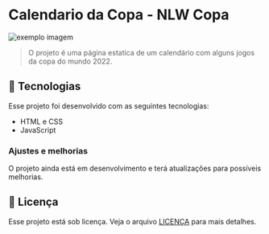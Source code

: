 # Calendario da Copa - NLW Copa

<img src="exemplo-image.png" alt="exemplo imagem">

> O projeto é uma página estatica de um calendário com alguns jogos da copa do mundo 2022.

## 🚀 Tecnologias

Esse projeto foi desenvolvido com as seguintes tecnologias:

- HTML e CSS
- JavaScript

### Ajustes e melhorias

O projeto ainda está em desenvolvimento e terá atualizações para possíveis melhorias.

## 📝 Licença

Esse projeto está sob licença. Veja o arquivo [LICENÇA](LICENSE.md) para mais detalhes.
